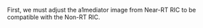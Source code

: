 First, we must adjust the  a1mediator image from Near-RT RIC to be compatible with the Non-RT RIC.


